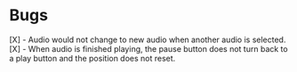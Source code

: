 # Bugs

[X] - Audio would not change to new audio when another audio is selected.
[X] - When audio is finished playing, the pause button does not turn back to a play button and the position does not reset.